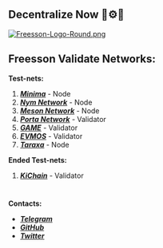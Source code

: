 ## Decentralize Now 🧬⚙️🌠
[![Freesson-Logo-Round.png](https://i.postimg.cc/Xqjc9skX/Freesson-Logo-Round.png "Freesson Logo")](https://postimg.cc/bD5thHMj)  
## Freesson Validate Networks:
   
**Test-nets:**  
1. ***[Minima](https://minima.global/ "Minima")*** - Node  
2. ***[Nym Network](https://testnet-milhon-explorer.nymtech.net/nym/mixnodes/3xKqpe2UqBiKrAhXnNW9UTgzGNKvYoogJbma5JMGp46B "Freesson mix-node")*** - Node  
3. ***[Meson Network](https://meson.network/ "Meson")*** - Node    
4. ***[Porta Network](https://console.porta.network/#/staking/query/5FLZdpj8voM54W59uK4i9EVTgwffFsad521TFvCtfiRKqXRR "Freesson")*** - Validator  
5. ***[GAME](https://neuron.game-explorer.io/validators/gamevaloper1u3wxrlcga09gqhr72vtnlgj2sn9zan7t4splcv "Freesson")*** - Validator  
6. ***[EVMOS](https://evmos.dev/ "Evmos Documentation")*** - Validator
7. ***[Taraxa](https://community.taraxa.io/node "Taraxa Community Site")*** - Node  

**Ended Test-nets:**  
1. ***[KiChain](https://ki.thecodes.dev/validator/tkivaloper19au92d9gv0wclccayheyym98peagrwys65f8x3 "Freesson")*** - Validator
#   
    
 **Contacts:**  
 * ***[Telegram](https://t.me/Freesson "@Freesson")***  
 * ***[GitHub](https://github.com/Fr33sson "@Fr33sson")***  
 * ***[Twitter](https://twitter.com/AlexFreesson "@AlexFreesson")***  
 
